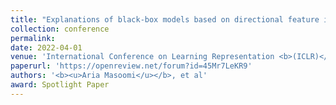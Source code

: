 ```yaml
---
title: "Explanations of black-box models based on directional feature interactions"
collection: conference
permalink: 
date: 2022-04-01
venue: 'International Conference on Learning Representation <b>(ICLR)</b>'
paperurl: 'https://openreview.net/forum?id=45Mr7LeKR9'
authors: '<b><u>Aria Masoomi</u></b>, et al'
award: Spotlight Paper
---
```


